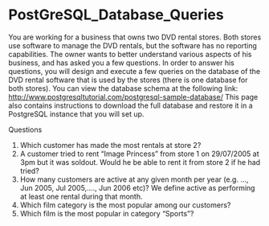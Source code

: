 # PostGreSQL_Database_Queries
You are working for a business that owns two DVD rental stores. Both stores use software to
manage the DVD rentals, but the software has no reporting capabilities.
The owner wants to better understand various aspects of his business, and has asked you a
few questions.
In order to answer his questions, you will design and execute a few queries on the database
of the DVD rental software that is used by the stores (there is one database for both stores).
You can view the database schema at the following link:
http://www.postgresqltutorial.com/postgresql-sample-database/
This page also contains instructions to download the full database and restore it in a
PostgreSQL instance that you will set up.

Questions
1. Which customer has made the most rentals at store 2?
2. A customer tried to rent “Image Princess” from store 1 on 29/07/2005 at 3pm but it
was sold­out. Would he be able to rent it from store 2 if he had tried?
3. How many customers are active at any given month per year (e.g. …, Jun 2005, Jul
2005,...., Jun 2006 etc)? We define active as performing at least one rental during
that month.
4. Which film category is the most popular among our customers?
5. Which film is the most popular in category “Sports”?
